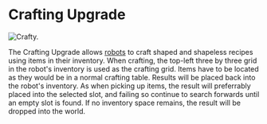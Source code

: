 # Crafting Upgrade

![Crafty.](oredict:oc:craftingUpgrade)

The Crafting Upgrade allows [robots](robot.md) to craft shaped and shapeless recipes using items in their inventory. When crafting, the top-left three by three grid in the robot's inventory is used as the crafting grid. Items have to be located as they would be in a normal crafting table. Results will be placed back into the robot's inventory. As when picking up items, the result will preferrably placed into the selected slot, and failing so continue to search forwards until an empty slot is found. If no inventory space remains, the result will be dropped into the world.
